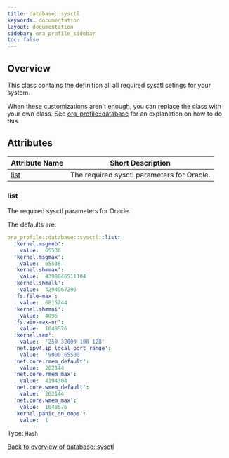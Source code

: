 ```yaml
---
title: database::sysctl
keywords: documentation
layout: documentation
sidebar: ora_profile_sidebar
toc: false
---
```

## Overview

This class contains the definition all all required sysctl setings for your system.

When these customizations aren't enough, you can replace the class with your own class. See [ora_profile::database](./database.html) for an explanation on how to do this.




## Attributes



Attribute Name                 | Short Description                          |
------------------------------ | ------------------------------------------ |
[list](#database::sysctl_list) | The required sysctl parameters for Oracle. |




### list<a name='database::sysctl_list'>

The required sysctl parameters for Oracle.

The defaults are:

```yaml
ora_profile::database::sysctl::list:
  'kernel.msgmnb':
    value:  65536
  'kernel.msgmax':
    value:  65536
  'kernel.shmmax':
    value:  4398046511104
  'kernel.shmall':
    value:  4294967296
  'fs.file-max':
    value:  6815744
  'kernel.shmmni':
    value:  4096
  'fs.aio-max-nr':
    value:  1048576
  'kernel.sem':
    value:  '250 32000 100 128'
  'net.ipv4.ip_local_port_range':
    value:  '9000 65500'
  'net.core.rmem_default':
    value:  262144
  'net.core.rmem_max':
    value:  4194304
  'net.core.wmem_default':
    value:  262144
  'net.core.wmem_max':
    value:  1048576
  'kernel.panic_on_oops':
    value:  1
```
Type: `Hash`


[Back to overview of database::sysctl](#attributes)
